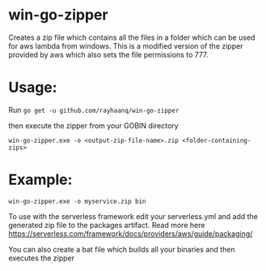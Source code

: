 # win-go-zipper
Creates a zip file which contains all the files in a folder which can be used for aws lambda from windows. This is a modified version of the zipper provided by aws which also sets the file permissions to 777.

# Usage:
Run `go get -u github.com/rayhaanq/win-go-zipper`

then execute the zipper from your GOBIN directory

`win-go-zipper.exe -o <output-zip-file-name>.zip <folder-containing-zips>`

# Example:
`win-go-zipper.exe -o myservice.zip bin`

To use with the serverless framework edit your serverless.yml and add the generated zip file to the packages artifact. Read more here https://serverless.com/framework/docs/providers/aws/guide/packaging/

You can also create a bat file which builds all your binaries and then executes the zipper
